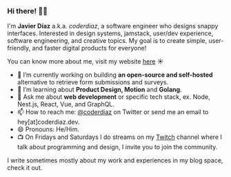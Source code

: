 ### Hi there! 👋🏽

I'm **Javier Diaz** a.k.a. *coderdiaz*, a software engineer who designs snappy interfaces. Interested in design systems, jamstack, user/dev experience, software engineering, and creative topics. My goal is to create simple, user-friendly, and faster digital products for everyone!

You can know more about me, visit my website [here](https://coderdiaz.dev/sobre-mi) ☀️

- 🔭 I’m currently working on building **an open-source and self-hosted** alternative to retrieve form submissions and surveys.
- 🌱 I’m learning about **Product Design, Motion** and **Golang**.
- 💬 Ask me about **web development** or specific tech stack, ex. Node, Nest.js, React, Vue, and GraphQL.
- 📫 How to reach me: [@coderdiaz](https://twitter.com/coderdiaz) on Twitter or send me an email to hey[at]coderdiaz.dev.
- 😄 Pronouns: He/Him.
- 📺 On Fridays and Saturdays I do streams on my [Twitch](https://twitch.tv/coderdiaz) channel where I talk about programming and design, I invite you to join the community.

I write sometimes mostly about my work and experiences in my blog space, check it out.
